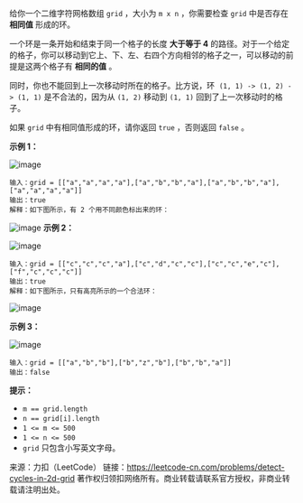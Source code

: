 给你一个二维字符网格数组 ```grid``` ，大小为 ```m x n``` ，你需要检查 ```grid``` 中是否存在 **相同值** 形成的环。

一个环是一条开始和结束于同一个格子的长度 **大于等于 4** 的路径。对于一个给定的格子，你可以移动到它上、下、左、右四个方向相邻的格子之一，可以移动的前提是这两个格子有 **相同的值** 。

同时，你也不能回到上一次移动时所在的格子。比方说，环  ```(1, 1) -> (1, 2) -> (1, 1)``` 是不合法的，因为从 ```(1, 2)``` 移动到 ```(1, 1)``` 回到了上一次移动时的格子。

如果 ```grid``` 中有相同值形成的环，请你返回 ```true``` ，否则返回 ```false``` 。



**示例 1：**

![image](https://github.com/Zhenghao-Liu/LeetCode_problem-and-solution/blob/master/1559.二维网格图中探测环/5482e1.png)
```
输入：grid = [["a","a","a","a"],["a","b","b","a"],["a","b","b","a"],["a","a","a","a"]]
输出：true
解释：如下图所示，有 2 个用不同颜色标出来的环：
```
![image](https://github.com/Zhenghao-Liu/LeetCode_problem-and-solution/blob/master/1559.二维网格图中探测环/5482e11.png)
**示例 2：**

![image](https://github.com/Zhenghao-Liu/LeetCode_problem-and-solution/blob/master/1559.二维网格图中探测环/5482e2.png)
```
输入：grid = [["c","c","c","a"],["c","d","c","c"],["c","c","e","c"],["f","c","c","c"]]
输出：true
解释：如下图所示，只有高亮所示的一个合法环：
```
![image](https://github.com/Zhenghao-Liu/LeetCode_problem-and-solution/blob/master/1559.二维网格图中探测环/5482e22.png)

**示例 3：**

![image](https://github.com/Zhenghao-Liu/LeetCode_problem-and-solution/blob/master/1559.二维网格图中探测环/5482e3.png)
```
输入：grid = [["a","b","b"],["b","z","b"],["b","b","a"]]
输出：false
```

**提示：**

* ```m == grid.length```
* ```n == grid[i].length```
* ```1 <= m <= 500```
* ```1 <= n <= 500```
* ```grid``` 只包含小写英文字母。

来源：力扣（LeetCode）
链接：https://leetcode-cn.com/problems/detect-cycles-in-2d-grid
著作权归领扣网络所有。商业转载请联系官方授权，非商业转载请注明出处。
